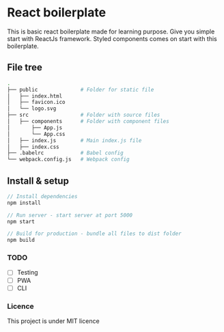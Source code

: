 # React boilerplate
This is basic react boilerplate made for learning purpose. Give you simple start with ReactJs framework. Styled components comes on start with this boilerplate. 

## File tree
```bash
.
├── public              # Folder for static file
│   ├── index.html
│   ├── favicon.ico
│   └── logo.svg
├── src                 # Folder with source files
│   ├── components      # Folder with component files
│       ├── App.js
│       └── App.css
│   ├── index.js        # Main index.js file
│   ├── index.css
├── .babelrc            # Babel config
└── webpack.config.js   # Webpack config
```
## Install & setup
```js
// Install dependencies
npm install

// Run server - start server at port 5000
npm start       

// Build for production - bundle all files to dist folder
npm build

```


### TODO
- [ ] Testing
- [ ] PWA
- [ ] CLI

### Licence 
This project is under MIT licence